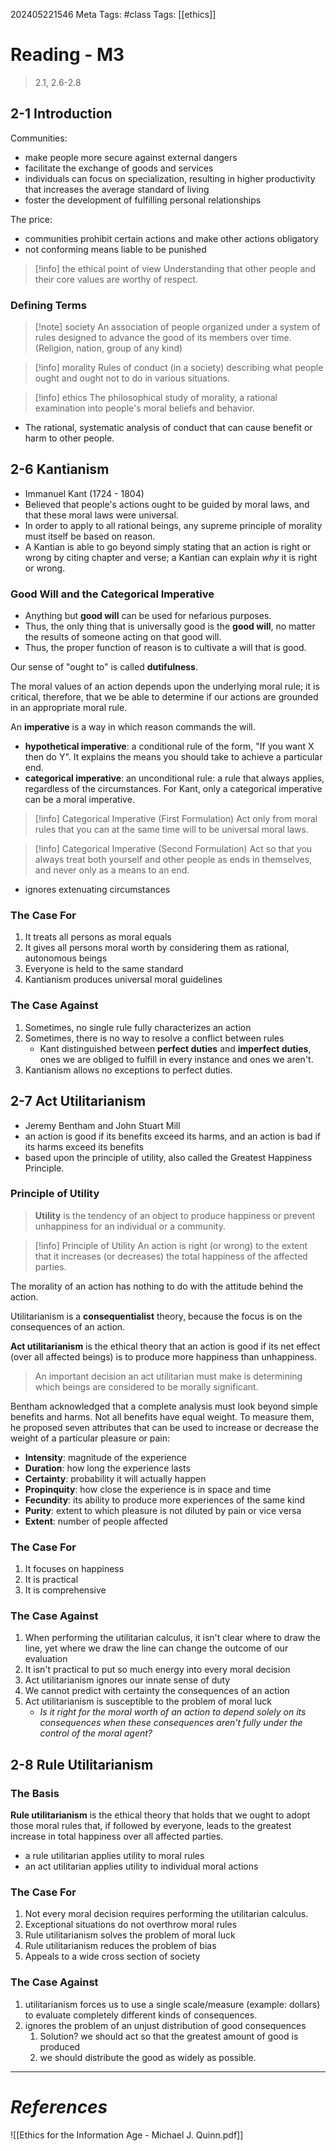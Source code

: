 202405221546
Meta Tags: #class
Tags: [[ethics]]

# Reading - M3

> 2.1, 2.6-2.8

## 2-1 Introduction

Communities:
- make people more secure against external dangers
- facilitate the exchange of goods and services
- individuals can focus on specialization, resulting in higher productivity that increases the average standard of living
- foster the development of fulfilling personal relationships

The price:
- communities prohibit certain actions and make other actions obligatory
- not conforming means liable to be punished

>[!info] the ethical point of view
>Understanding that other people and their core values are worthy of respect.

### Defining Terms

>[!note] society
>An association of people organized under a system of rules designed to advance the good of its members over time. (Religion, nation, group of any kind)

>[!info] morality
>Rules of conduct (in a society) describing what people ought and ought not to do in various situations.

>[!info] ethics
>The philosophical study of morality, a rational examination into people's moral beliefs and behavior.

- The rational, systematic analysis of conduct that can cause benefit or harm to other people.

## 2-6 Kantianism

- Immanuel Kant (1724 - 1804)
- Believed that people's actions ought to be guided by moral laws, and that these moral laws were universal.
- In order to apply to all rational beings, any supreme principle of morality must itself be based on reason.
- A Kantian is able to go beyond simply stating that an action is right or wrong by citing chapter and verse; a Kantian can explain *why* it is right or wrong.

### Good Will and the Categorical Imperative

- Anything but **good will** can be used for nefarious purposes.
- Thus, the only thing that is universally good is the **good will**, no matter the results of someone acting on that good will.
- Thus, the proper function of reason is to cultivate a will that is good.

Our sense of "ought to" is called **dutifulness**.

The moral values of an action depends upon the underlying moral rule; it is critical, therefore, that we be able to determine if our actions are grounded in an appropriate moral rule.

An **imperative** is a way in which reason commands the will.
- **hypothetical imperative**: a conditional rule of the form, "If you want X then do Y". It explains the means you should take to achieve a particular end.
- **categorical imperative**: an unconditional rule: a rule that always applies, regardless of the circumstances. For Kant, only a categorical imperative can be a moral imperative.

>[!info] Categorical Imperative (First Formulation)
>Act only from moral rules that you can at the same time will to be universal moral laws.

>[!info] Categorical Imperative (Second Formulation)
>Act so that you always treat both yourself and other people as ends in themselves, and never only as a means to an end.
- ignores extenuating circumstances

### The Case For

1. It treats all persons as moral equals
2. It gives all persons moral worth by considering them as rational, autonomous beings
3. Everyone is held to the same standard
4. Kantianism produces universal moral guidelines

### The Case Against

1. Sometimes, no single rule fully characterizes an action
2. Sometimes, there is no way to resolve a conflict between rules
	- Kant distinguished between **perfect duties** and **imperfect duties**, ones we are obliged to fulfill in every instance and ones we aren't.
3. Kantianism allows no exceptions to perfect duties.

## 2-7 Act Utilitarianism

- Jeremy Bentham and John Stuart Mill
- an action is good if its benefits exceed its harms, and an action is bad if its harms exceed its benefits
- based upon the principle of utility, also called the Greatest Happiness Principle.
### Principle of Utility

>**Utility** is the tendency of an object to produce happiness or prevent unhappiness for an individual or a community. 

>[!info] Principle of Utility
>An action is right (or wrong) to the extent that it increases (or decreases) the total happiness of the affected parties.

The morality of an action has nothing to do with the attitude behind the action.

Utilitarianism is a **consequentialist** theory, because the focus is on the consequences of an action.

**Act utilitarianism** is the ethical theory that an action is good if its net effect (over all affected beings) is to produce more happiness than unhappiness.

>An important decision an act utilitarian must make is determining which beings are considered to be morally significant.

Bentham acknowledged that a complete analysis must look beyond simple benefits and harms. Not all benefits have equal weight. To measure them, he proposed seven attributes that can be used to increase or decrease the weight of a particular pleasure or pain:

- **Intensity**: magnitude of the experience
- **Duration**: how long the experience lasts
- **Certainty**: probability it will actually happen
- **Propinquity**: how close the experience is in space and time
- **Fecundity**: its ability to produce more experiences of the same kind
- **Purity**: extent to which pleasure is not diluted by pain or vice versa
- **Extent**: number of people affected

### The Case For

1. It focuses on happiness
2. It is practical
3. It is comprehensive

### The Case Against

1. When performing the utilitarian calculus, it isn't clear where to draw the line, yet where we draw the line can change the outcome of our evaluation
2. It isn't practical to put so much energy into every moral decision
3. Act utilitarianism ignores our innate sense of duty
4. We cannot predict with certainty the consequences of an action
5. Act utilitarianism is susceptible to the problem of moral luck
	- *Is it right for the moral worth of an action to depend solely on its consequences when these consequences aren't fully under the control of the moral agent?*

## 2-8 Rule Utilitarianism

### The Basis

**Rule utilitarianism** is the ethical theory that holds that we ought to adopt those moral rules that, if followed by everyone, leads to the greatest increase in total happiness over all affected parties.

- a rule utilitarian applies utility to moral rules
- an act utilitarian applies utility to individual moral actions

### The Case For

1. Not every moral decision requires performing the utilitarian calculus.
2. Exceptional situations do not overthrow moral rules
3. Rule utilitarianism solves the problem of moral luck
4. Rule utilitarianism reduces the problem of bias
5. Appeals to a wide cross section of society

### The Case Against

1. utilitarianism forces us to use a single scale/measure (example: dollars) to evaluate completely different kinds of consequences.
2. ignores the problem of an unjust distribution of good consequences
	1. Solution? we should act so that the greatest amount of good is produced
	2. we should distribute the good as widely as possible.











---
# *References*
![[Ethics for the Information Age - Michael J. Quinn.pdf]]